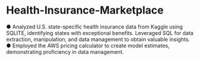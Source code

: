# Health-Insurance-Marketplace

● Analyzed U.S. state-specific health insurance data from Kaggle using SQLITE, identifying states with exceptional benefits. Leveraged SQL for data extraction, manipulation, and data management to obtain valuable insights.
● Employed the AWS pricing calculator to create model estimates, demonstrating proficiency in data management.
